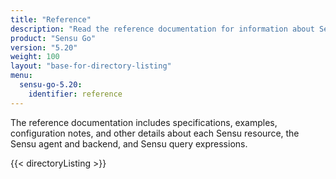 ```yaml
---
title: "Reference"
description: "Read the reference documentation for information about Sensu resources, specifications, and example configurations."
product: "Sensu Go"
version: "5.20"
weight: 100
layout: "base-for-directory-listing"
menu:
  sensu-go-5.20:
    identifier: reference
---
```


The reference documentation includes specifications, examples, configuration notes, and other details about each Sensu resource, the Sensu agent and backend, and Sensu query expressions.

{{< directoryListing >}}
